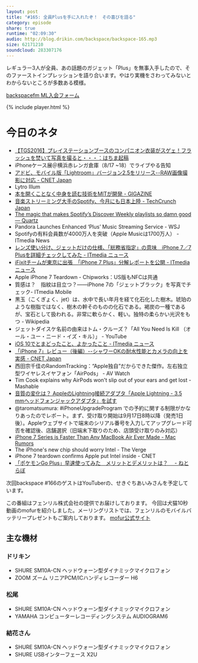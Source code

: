 ```yaml
---
layout: post
title: "#165: 全員Plusを手に入れたぞ！　その喜びを語る"
category: episode
share: true
runtime: "02:09:30"
audio: http://blog.drikin.com/backspace/backspace-165.mp3
size: 62171210
soundcloud: 283307176
---
```


レギュラー3人が全員、あの話題のガジェット「Plus」を無事入手したので、そのファーストインプレッションを語り合います。やはり実機をさわってみないとわからないところが多数ある模様。

[backspacefm ML入会フォーム](http://backspace.us11.list-manage.com/subscribe?u=09c933bd3997c1d16dbed156a&id=84b6529b91)

{% include player.html %}

# 今日のネタ

* [【TGS2016】プレイステーションブースのコンパニオン衣装がスゲェ！フラッシュを焚いて写真を撮ると・・・：はちま起稿](http://blog.esuteru.com/archives/20002162.html)
* iPhoneケース展＠横浜赤レンガ倉庫（8/17 ~18）でライブやる告知
* [アドビ、モバイル版「Lightroom」バージョン2.5をリリース--RAW画像撮影に対応 - CNET Japan](http://japan.cnet.com/news/service/35089114/)
* Lytro Illum
* [本を開くことなく中身を読む技術をMITが開発 - GIGAZINE](http://gigazine.net/news/20160914-reading-through-closed-book/)
* [音楽ストリーミング大手のSpotify、今月にも日本上陸 - TechCrunch Japan](http://jp.techcrunch.com/2016/09/16/20160915spotify-japan/)
* [The magic that makes Spotify’s Discover Weekly playlists so damn good — Quartz](http://qz.com/571007/the-magic-that-makes-spotifys-discover-weekly-playlists-so-damn-good/)
* Pandora Launches Enhanced ‘Plus’ Music Streaming Service - WSJ
* Spotifyの有料会員数が4000万人を突破（Apple Musicは1700万人） - ITmedia News
* [レンズ使い分け、ジェットだけの仕様、「総務省指定」の意味　iPhone 7／7 Plusを詳細チェックしてみた - ITmedia ニュース](http://www.itmedia.co.jp/news/articles/1609/16/news092.html)
* [iFixitチームが東京に出張　「iPhone 7 Plus」分解レポートを公開 - ITmedia ニュース](http://www.itmedia.co.jp/news/articles/1609/16/news155.html)
* Apple iPhone 7 Teardown - Chipworks：US版もNFCは共通
* 質感は？　指紋は目立つ？――iPhone 7の「ジェットブラック」を写真でチェック- ITmedia Mobile
* 黒玉（こくぎょく、jet）は、水中で長い年月を経て化石化した樹木。琥珀のような樹脂ではなく、樹木の幹そのものの化石である。褐炭の一種であるが、宝石として扱われる。非常に軟らかく、軽い。独特の柔らかい光沢をもつ - Wikipedia
* ジェットダイスケ名前の由来はトム・クルーズ？「All You Need Is Kill （オール・ユー・ニード・イズ・キル）」 - YouTube
* [iOS 10でとまどったこと、よかったこと - ITmedia ニュース](http://www.itmedia.co.jp/news/articles/1609/14/news086.html)
* [「iPhone 7」レビュー（後編）--シャワーOKの耐水性能とカメラの向上を実感 - CNET Japan](http://japan.cnet.com/news/commentary/35089131/)
* 西田宗千佳のRandomTracking：“Apple独自”だからできた傑作。左右独立型ワイヤレスイヤフォン「AirPods」 - AV Watch
* Tim Cook explains why AirPods won't slip out of your ears and get lost - Mashable
* [音質の変化は？ AppleのLightning接続アダプタ「Apple Lightning - 3.5 mmヘッドフォンジャックアダプタ」を試す](http://www.itmedia.co.jp/news/articles/1609/16/news140.html)
* @taromatsumura: #iPhoneUpgradeProgram での予約に関する制限がかなりあったのでレポート。まず、受け取り開始は9月17日8時以降（発売1日後）。Appleウェブサイトで端末のシリアル番号を入力してアップグレード可否を確認後、店舗選択（旧端末下取りのため、店頭受け取りのみ対応）
* [iPhone 7 Series is Faster Than Any MacBook Air Ever Made - Mac Rumors](http://www.macrumors.com/2016/09/15/iphone-7-faster-than-macbook-air/)
* The iPhone's new chip should worry Intel - The Verge
* iPhone 7 teardown confirms Apple put Intel inside - CNET
* [「ポケモンGo Plus」早速使ってみた　メリットとデメリットは？　 - ねとらぼ](http://nlab.itmedia.co.jp/nl/articles/1609/16/news143.html)

次回backspace #166のゲストはYouTuberの、せきぐちあいみさんを予定しています。

この番組はフェンリル株式会社の提供でお届けしております。
今回は犬猫10秒動画のmofurを紹介しました。メーリングリストでは、フェンリルのモバイルバッテリープレゼントもご案内しております。
[mofur公式サイト](https://mofur.tv/)


## 主な機材

### ドリキン

* SHURE  SM10A-CN ヘッドウォーン型ダイナミックマイクロフォン
* ZOOM ズーム リニアPCM/ICハンディレコーダー H6

### 松尾

* SHURE  SM10A-CN ヘッドウォーン型ダイナミックマイクロフォン
* YAMAHA コンピューターレコーディングシステム AUDIOGRAM6

### 結花さん

* SHURE SM10A-CN ヘッドウォーン型ダイナミックマイクロフォン
* SHURE USBインターフェース X2U
